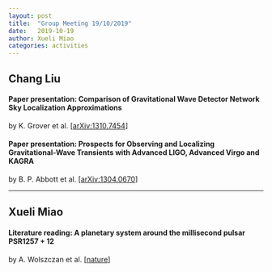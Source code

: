 ```yaml
---
layout: post
title:  "Group Meeting 19/10/2019"
date:   2019-10-19
author: Xueli Miao
categories: activities
---
```




## Chang Liu

#### Paper presentation: Comparison of Gravitational Wave Detector Network Sky Localization Approximations

by K. Grover et al. [[arXiv:1310.7454](https://arxiv.org/abs/1310.7454)]

#### Paper presentation: Prospects for Observing and Localizing Gravitational-Wave Transients with Advanced LIGO, Advanced Virgo and KAGRA

by B. P. Abbott et al. [[arXiv:1304.0670](https://arxiv.org/abs/1304.0670)]

---

## Xueli Miao

#### Literature reading: A planetary system around the millisecond pulsar PSR1257 + 12 
by A. Wolszczan et al. [[nature](https://www.nature.com/articles/355145a0.pdf)]
